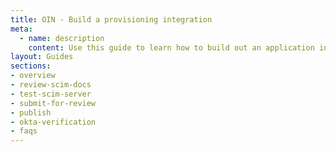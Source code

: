 ```yaml
---
title: OIN - Build a provisioning integration
meta:
  - name: description
    content: Use this guide to learn how to build out an application integration that handles user provisioning. 
layout: Guides
sections:
- overview
- review-scim-docs
- test-scim-server
- submit-for-review
- publish
- okta-verification
- faqs
---
```

